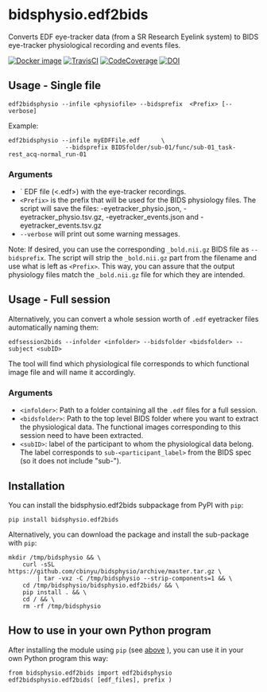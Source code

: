 # bidsphysio.edf2bids
Converts EDF eye-tracker data (from a SR Research Eyelink system) to BIDS eye-tracker physiological recording and events files.

[![Docker image](https://img.shields.io/badge/docker-cbinyu/bidsphysio:latest-brightgreen.svg?logo=docker&style=flat)](https://hub.docker.com/r/cbinyu/bidsphysio/tags/)
[![TravisCI](https://travis-ci.com/cbinyu/bidsphysio.svg?branch=master)](https://travis-ci.com/cbinyu/bidsphysio)
[![CodeCoverage](https://codecov.io/gh/cbinyu/bidsphysio/branch/master/graph/badge.svg)](https://codecov.io/gh/cbinyu/bidsphysio)
[![DOI](https://zenodo.org/badge/239006399.svg)](https://zenodo.org/badge/latestdoi/239006399)

## Usage - Single file
```
edf2bidsphysio --infile <physiofile> --bidsprefix  <Prefix> [--verbose]
```

Example:
```
edf2bidsphysio --infile myEDFFile.edf      \
                --bidsprefix BIDSfolder/sub-01/func/sub-01_task-rest_acq-normal_run-01
```

### Arguments
 * `<physiofile> EDF file (<.edf>) with the eye-tracker recordings.
 * `<Prefix>` is the prefix that will be used for the BIDS physiology files. The script will save the files: <Prefix>-eyetracker_physio.json, <Prefix>-eyetracker_physio.tsv.gz, <Prefix>-eyetracker_events.json and <Prefix>-eyetracker_events.tsv.gz
 * `--verbose` will print out some warning messages.

Note: If desired, you can use the corresponding `_bold.nii.gz` BIDS file as `--bidsprefix`. The script will strip the `_bold.nii.gz` part from the filename and use what is left as `<Prefix>`. This way, you can assure that the output physiology files match the `_bold.nii.gz` file for which they are intended.

## Usage - Full session

Alternatively, you can convert a whole session worth of `.edf` eyetracker files automatically naming them:
```
edfsession2bids --infolder <infolder> --bidsfolder <bidsfolder> --subject <subID>
```

The tool will find which physiological file corresponds to which functional image file and will name it accordingly.


### Arguments

 * `<infolder>`: Path to a folder containing all the `.edf` files for a full session.
 * `<bidsfolder>`: Path to the top level BIDS folder where you want to extract the physiological data.
 The functional images corresponding to this session need to have been extracted.
 * `<subID>`: label of the participant to whom the physiological data belong. The label corresponds to `sub-<participant_label>` from the BIDS spec (so it does not include "sub-").  

## Installation
You can install the bidsphysio.edf2bids subpackage from PyPI with `pip`:

```
pip install bidsphysio.edf2bids
```

Alternatively, you can download the package and install the sub-package with `pip`:
```
mkdir /tmp/bidsphysio && \
    curl -sSL https://github.com/cbinyu/bidsphysio/archive/master.tar.gz \
        | tar -vxz -C /tmp/bidsphysio --strip-components=1 && \
    cd /tmp/bidsphysio/bidsphysio.edf2bids/ && \
    pip install . && \
    cd / && \
    rm -rf /tmp/bidsphysio
```

## How to use in your own Python program
After installing the module using `pip` (see [above](#installation "Installation") ), you can use it in your own Python program this way:
```
from bidsphysio.edf2bids import edf2bidsphysio
edf2bidsphysio.edf2bids( [edf_files], prefix )
```


